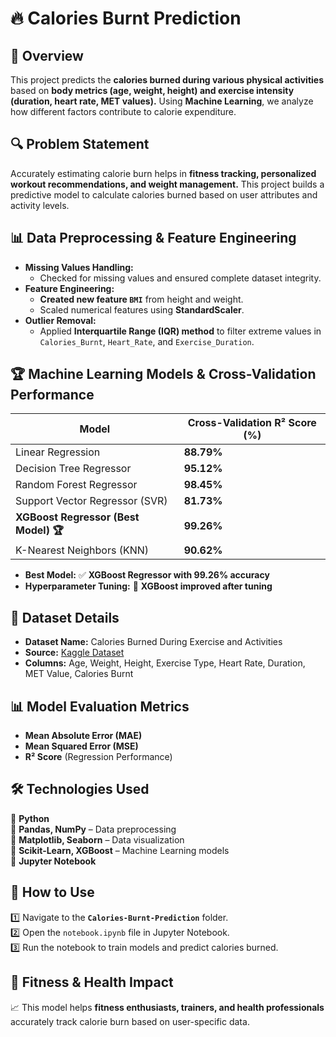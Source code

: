 # 🔥 Calories Burnt Prediction  

## 📌 Overview  
This project predicts the **calories burned during various physical activities** based on **body metrics (age, weight, height) and exercise intensity (duration, heart rate, MET values).** Using **Machine Learning**, we analyze how different factors contribute to calorie expenditure.  

## 🔍 Problem Statement  
Accurately estimating calorie burn helps in **fitness tracking, personalized workout recommendations, and weight management.** This project builds a predictive model to calculate calories burned based on user attributes and activity levels.  

## 📊 Data Preprocessing & Feature Engineering  
- **Missing Values Handling:**  
  - Checked for missing values and ensured complete dataset integrity.  
- **Feature Engineering:**  
  - **Created new feature `BMI`** from height and weight.  
  - Scaled numerical features using **StandardScaler**.  
- **Outlier Removal:**  
  - Applied **Interquartile Range (IQR) method** to filter extreme values in `Calories_Burnt`, `Heart_Rate`, and `Exercise_Duration`.  

## 🏆 Machine Learning Models & Cross-Validation Performance  
| Model | Cross-Validation R² Score (%) |  
|--------|----------------------------|  
| Linear Regression | **88.79%** |  
| Decision Tree Regressor | **95.12%** |  
| Random Forest Regressor | **98.45%** |  
| Support Vector Regressor (SVR) | **81.73%** |  
| **XGBoost Regressor (Best Model) 🏆** | **99.26%** |  
| K-Nearest Neighbors (KNN) | **90.62%** |  

- **Best Model:** ✅ **XGBoost Regressor with 99.26% accuracy**  
- **Hyperparameter Tuning:** 🎯 **XGBoost improved after tuning**  

## 📂 Dataset Details  
- **Dataset Name:** Calories Burned During Exercise and Activities  
- **Source:** [Kaggle Dataset](https://www.kaggle.com/datasets/aadhavvignesh/calories-burned-during-exercise-and-activities)  
- **Columns:** Age, Weight, Height, Exercise Type, Heart Rate, Duration, MET Value, Calories Burnt  

## 📊 Model Evaluation Metrics  
- **Mean Absolute Error (MAE)**  
- **Mean Squared Error (MSE)**  
- **R² Score** (Regression Performance)  

## 🛠 Technologies Used  
🔹 **Python**  
🔹 **Pandas, NumPy** – Data preprocessing  
🔹 **Matplotlib, Seaborn** – Data visualization  
🔹 **Scikit-Learn, XGBoost** – Machine Learning models  
🔹 **Jupyter Notebook**  

## 🚀 How to Use  
1️⃣ Navigate to the **`Calories-Burnt-Prediction`** folder.  
2️⃣ Open the `notebook.ipynb` file in Jupyter Notebook.  
3️⃣ Run the notebook to train models and predict calories burned.  

## 📌 Fitness & Health Impact  
📈 This model helps **fitness enthusiasts, trainers, and health professionals** accurately track calorie burn based on user-specific data.  
